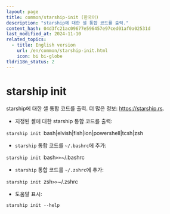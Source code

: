 ```yaml
---
layout: page
title: common/starship-init (한국어)
description: "starship에 대한 셸 통합 코드를 출력."
content_hash: 04d3fc21ac09677e596457e97ced01af0a02531d
last_modified_at: 2024-11-10
related_topics:
  - title: English version
    url: /en/common/starship-init.html
    icon: bi bi-globe
tldri18n_status: 2
---
```

# starship init

starship에 대한 셸 통합 코드를 출력.
더 많은 정보: <https://starship.rs>.

- 지정된 셸에 대한 starship 통합 코드를 출력:

`starship init `<span class="tldr-var badge badge-pill bg-dark-lm bg-white-dm text-white-lm text-dark-dm font-weight-bold">bash|elvish|fish|ion|powershell|tcsh|zsh</span>

- `starship` 통합 코드를 `~/.bashrc`에 추가:

`starship init `<span class="tldr-var badge badge-pill bg-dark-lm bg-white-dm text-white-lm text-dark-dm font-weight-bold">bash</span>` >> `<span class="tldr-var badge badge-pill bg-dark-lm bg-white-dm text-white-lm text-dark-dm font-weight-bold">~/.bashrc</span>

- `starship` 통합 코드를 `~/.zshrc`에 추가:

`starship init `<span class="tldr-var badge badge-pill bg-dark-lm bg-white-dm text-white-lm text-dark-dm font-weight-bold">zsh</span>` >> `<span class="tldr-var badge badge-pill bg-dark-lm bg-white-dm text-white-lm text-dark-dm font-weight-bold">~/.zshrc</span>

- 도움말 표시:

`starship init --help`
